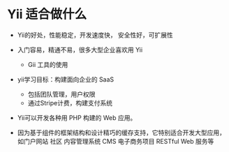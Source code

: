 # Yii 适合做什么

* Yii的好处，性能稳定，开发速度快， 安全性好，可扩展性
* 入门容易，精通不易，很多大型企业喜欢用 Yii
  * Gii 工具的使用
  
* yii学习目标：构建面向企业的 SaaS
  * 包括团队管理，用户权限
  * 通过Stripe计费，构建支付系统

* Yii可以开发各种用 PHP 构建的 Web 应用。 

* 因为基于组件的框架结构和设计精巧的缓存支持，它特别适合开发大型应用，
  如门户网站
  社区
  内容管理系统 CMS
  电子商务项目
  RESTful Web 服务等